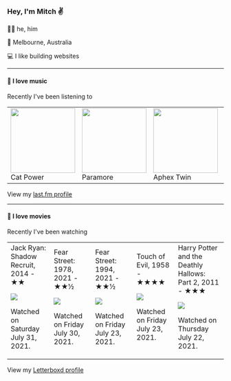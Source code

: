 <article><h3>Hey, I&#x27;m Mitch ✌️</h3><section><p>🙆‍♂️ he, him</p><p>📍 Melbourne, Australia</p><p>💻 I like building websites</p></section><hr/><section><h4>💽 I love music</h4><p>Recently I&#x27;ve been listening to</p><table><tbody><td><img src="https://lastfm.freetls.fastly.net/i/u/174s/c23822c10d426c23203f79ffb5dd785a.png" height="150px" alt="" role="presentation"/><br/>Cat Power</td><td><img src="https://lastfm.freetls.fastly.net/i/u/174s/b7a4b3000d0c431fbce299986ac51c48.png" height="150px" alt="" role="presentation"/><br/>Paramore</td><td><img src="https://lastfm.freetls.fastly.net/i/u/174s/6f199a67803148cfb2cf2238b8fda0fb.png" height="150px" alt="" role="presentation"/><br/>Aphex Twin</td><td><img src="https://lastfm.freetls.fastly.net/i/u/174s/c295b1c3821c4c34bc3fa5714843674d.png" height="150px" alt="" role="presentation"/><br/>Wiz Khalifa</td><td><img src="https://lastfm.freetls.fastly.net/i/u/174s/c6629582f276e80e1255fccfdafc734e.png" height="150px" alt="" role="presentation"/><br/>Pinegrove</td></tbody></table><span>View my <a href="https://www.last.fm/user/mylsb">last.fm profile</a></span></section><hr/><section><h4>📼 I love movies</h4><p>Recently I&#x27;ve been watching</p><table><tbody><td>Jack Ryan: Shadow Recruit, 2014 - ★★<br/><span> <p><img src="https://a.ltrbxd.com/resized/film-poster/1/0/5/1/9/8/105198-jack-ryan-shadow-recruit-0-500-0-750-crop.jpg?k=493bded7ac"/></p> <p>Watched on Saturday July 31, 2021.</p> </span></td><td>Fear Street: 1978, 2021 - ★★½<br/><span> <p><img src="https://a.ltrbxd.com/resized/film-poster/5/1/8/7/8/8/518788-fear-street-part-two-1978-0-500-0-750-crop.jpg?k=259dfc614a"/></p> <p>Watched on Friday July 30, 2021.</p> </span></td><td>Fear Street: 1994, 2021 - ★★½<br/><span> <p><img src="https://a.ltrbxd.com/resized/film-poster/5/1/8/7/8/7/518787-fear-street-part-one-1994-0-500-0-750-crop.jpg?k=a6a413a41e"/></p> <p>Watched on Friday July 23, 2021.</p> </span></td><td>Touch of Evil, 1958 - ★★★★<br/><span> <p><img src="https://a.ltrbxd.com/resized/film-poster/5/1/0/1/8/51018-touch-of-evil-0-500-0-750-crop.jpg?k=724f56f61d"/></p> <p>Watched on Friday July 23, 2021.</p> </span></td><td>Harry Potter and the Deathly Hallows: Part 2, 2011 - ★★★<br/><span> <p><img src="https://a.ltrbxd.com/resized/film-poster/4/4/5/8/0/44580-harry-potter-and-the-deathly-hallows-part-2-0-500-0-750-crop.jpg?k=0467d81be8"/></p> <p>Watched on Thursday July 22, 2021.</p> </span></td></tbody></table><span>View my <a href="https://letterboxd.com/myslab/">Letterboxd profile</a></span></section></article>
